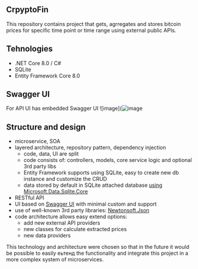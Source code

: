 ## CrpyptoFin
This repository contains project that gets, agrregates and stores bitcoin prices for specific time point or time range using external public APIs.

## Tehnologies
 - .NET Core 8.0 / C#
 - SQLite
 - Entity Framework Core 8.0
 
## Swagger UI
For API UI has embedded Swagger UI 
![image](![image](https://github.com/user-attachments/assets/41226084-3834-489a-80d7-130e76b88955)

## Structure and design
- microservice, SOA
- layered architecture, repository pattern, dependency injection
  - code, data, UI are split
  - code consists of: controllers, models, core service logic and optional 3rd party libs
  - Entity Framework supports using SQLite, easy to create new db instance and customize the CRUD 
  - data stored by default in SQLite attached database [using Microsoft.Data.Sqlite.Core](https://www.nuget.org/packages/Microsoft.Data.Sqlite.Core/)
- RESTful API
- UI based on [Swagger UI](https://www.nuget.org/packages/swashbuckle.aspnetcore.swagger/) with minimal custom and support
- use of well-known 3rd party libraries: [Newtonsoft.Json](https://www.nuget.org/packages/Newtonsoft.Json)
- code architecture allows easy extend options:
  - add new external API providers
  - new classes for calculate extracted prices
  - new data providers

This technology and architecture were chosen so that in the future it would be possible to easily еьтенд the functionality and integrate this project in a more complex system of microservices.
